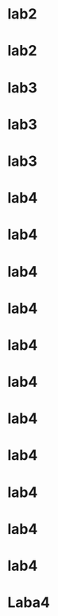 # lab2
# lab2
# lab3
# lab3
# lab3
# lab4
# lab4
# lab4
# lab4
# lab4
# lab4
# lab4
# lab4
# lab4
# lab4
# lab4
# Laba4
